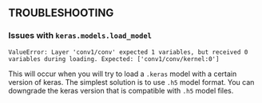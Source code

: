 ## TROUBLESHOOTING

### Issues with `keras.models.load_model`

`ValueError: Layer 'conv1/conv' expected 1 variables, but received 0 variables during loading. Expected: ['conv1/conv/kernel:0']`

This will occur when you will try to load a `.keras` model with a certain version of keras. The simplest solution is to use `.h5` model format. You can downgrade the keras version that is compatible with `.h5` model files.
